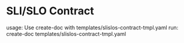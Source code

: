 # SLI/SLO Contract

usage: Use create-doc with templates/slislos-contract-tmpl.yaml
run: create-doc templates/slislos-contract-tmpl.yaml
